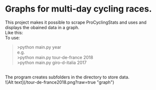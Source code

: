 # Graphs for multi-day cycling races.
This project makes it possible to scrape ProCyclingStats and uses and displays the obained data in a graph.
<br>
Like this:<br>
To use:<br>
>\>python main.py <race-name> year<br>
e.g.<br>
>\>python main.py tour-de-france 2018<br>
>\>python main.py giro-d-italia 2017
<br>
The program creates subfolders in the directory to store data.<br>
![Alt text](/tour-de-france2018.png?raw=true "graph")
